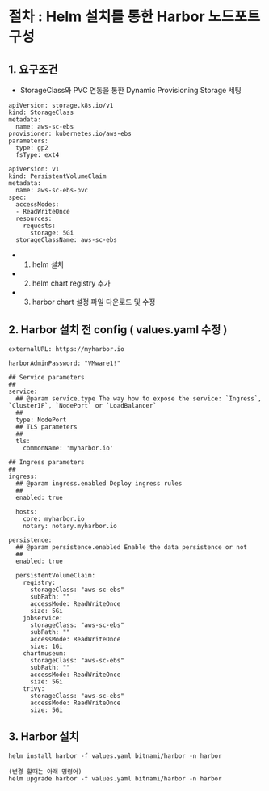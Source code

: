 # 절차 : Helm 설치를 통한 Harbor 노드포트 구성
## 1. 요구조건
- StorageClass와 PVC 연동을 통한 Dynamic Provisioning Storage 세팅

```
apiVersion: storage.k8s.io/v1
kind: StorageClass
metadata:
  name: aws-sc-ebs
provisioner: kubernetes.io/aws-ebs
parameters:
  type: gp2
  fsType: ext4
```

```
apiVersion: v1
kind: PersistentVolumeClaim
metadata:
  name: aws-sc-ebs-pvc
spec:
  accessModes:
  - ReadWriteOnce
  resources:
    requests:
      storage: 5Gi
  storageClassName: aws-sc-ebs
```
- 1) helm 설치
- 2) helm chart registry 추가
- 3) harbor chart 설정 파일 다운로드 및 수정

## 2. Harbor 설치 전 config ( values.yaml 수정 )
```
externalURL: https://myharbor.io 

harborAdminPassword: "VMware1!"

## Service parameters
##
service:
  ## @param service.type The way how to expose the service: `Ingress`, `ClusterIP`, `NodePort` or `LoadBalancer`
  ##
  type: NodePort
  ## TLS parameters
  ##
  tls:
    commonName: 'myharbor.io' 

## Ingress parameters
##
ingress:
  ## @param ingress.enabled Deploy ingress rules
  ##
  enabled: true 

  hosts:
    core: myharbor.io  
    notary: notary.myharbor.io  

persistence:
  ## @param persistence.enabled Enable the data persistence or not
  ##
  enabled: true

  persistentVolumeClaim:
    registry:
      storageClass: "aws-sc-ebs" 
      subPath: ""
      accessMode: ReadWriteOnce
      size: 5Gi
    jobservice:
      storageClass: "aws-sc-ebs" 
      subPath: ""
      accessMode: ReadWriteOnce
      size: 1Gi
    chartmuseum:
      storageClass: "aws-sc-ebs" 
      subPath: ""
      accessMode: ReadWriteOnce
      size: 5Gi
    trivy:
      storageClass: "aws-sc-ebs" 
      accessMode: ReadWriteOnce
      size: 5Gi
```      

## 3. Harbor 설치 
```
helm install harbor -f values.yaml bitnami/harbor -n harbor

(변경 할때는 아래 명령어)
helm upgrade harbor -f values.yaml bitnami/harbor -n harbor

```
